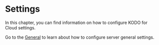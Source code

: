 # Settings

In this chapter, you can find information on how to configure KODO for Cloud settings. 

Go to the [General](https://storware.gitbook.io/kodo-for-cloud-office365/administration/kodoadmin-user-guide/settings/general) to learn about how to configure server general settings.

